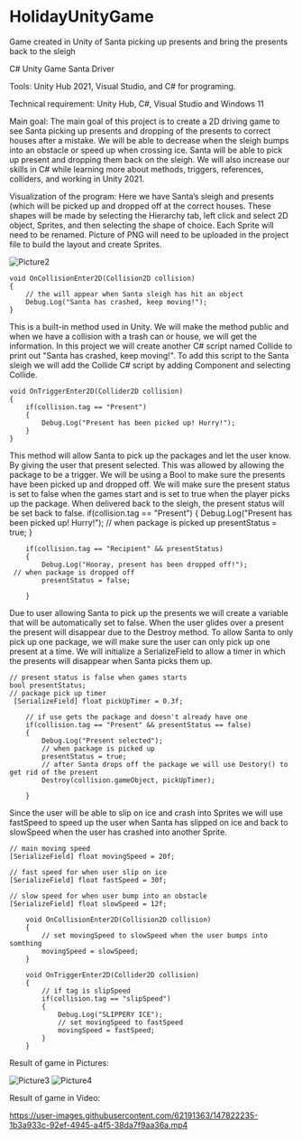 # HolidayUnityGame
Game created in Unity of Santa picking up presents and bring the presents back to the sleigh 

C# Unity Game Santa Driver

Tools: Unity Hub 2021, Visual Studio, and C# for programing.

Technical requirement:
Unity Hub, C#, Visual Studio and Windows 11

Main goal: 
The main goal of this project is to create a 2D driving game to see Santa picking up presents and dropping of the presents to correct houses after a mistake. We will be able to decrease when the sleigh bumps into an obstacle or speed up when crossing ice. Santa will be able to pick up present and dropping them back on the sleigh. We will also increase our skills in C# while learning more about methods, triggers, references, colliders, and working in Unity 2021.

Visualization of the program: 
Here we have Santa’s sleigh and presents (which will be picked up and dropped off at the correct houses. These shapes will be made by selecting the Hierarchy tab, left click and select 2D object, Sprites, and then selecting the shape of choice. Each Sprite will need to be renamed. Picture of PNG will need to be uploaded in the project file to build the layout and create Sprites. 

![Picture2](https://user-images.githubusercontent.com/62191363/147822030-e8ff689b-8fa0-4498-b043-b7ab8b92ba7b.png)

    void OnCollisionEnter2D(Collision2D collision)
    {
        // the will appear when Santa sleigh has hit an object
        Debug.Log("Santa has crashed, keep moving!");
    }
    
This is a built-in method used in Unity. We will make the method public and when we have a collision with a trash can or house, we will get the information. In this project we will create another C# script named Collide to print out "Santa has crashed, keep moving!". To add this script to the Santa sleigh we will add the Collide C# script by adding Component and selecting Collide.

    void OnTriggerEnter2D(Collider2D collision)
    {
        if(collision.tag == "Present")
        {
            Debug.Log("Present has been picked up! Hurry!");
        }
    }
    
This method will allow Santa to pick up the packages and let the user know. By giving the user that present selected. This was allowed by allowing the package to be a trigger. 
We will be using a Bool to make sure the presents have been picked up and dropped off. We will make sure the present status is set to false when the games start and is set to true when the player picks up the package. When delivered back to the sleigh, the present status will be set back to false. 
if(collision.tag == "Present")
        {
            Debug.Log("Present has been picked up! Hurry!");
            // when package is picked up
            presentStatus = true;
        }

        if(collision.tag == "Recipient" && presentStatus)
        {
            Debug.Log("Hooray, present has been dropped off!");            
     // when package is dropped off
            presentStatus = false;

        }
Due to user allowing Santa to pick up the presents we will create a variable that will be automatically set to false. When the user glides over a present the present will disappear due to the Destroy method. To allow Santa to only pick up one package, we will make sure the user can only pick up one present at a time. We will initialize a SerializeField to allow a timer in which the presents will disappear when Santa picks them up. 

    // present status is false when games starts
    bool presentStatus;
    // package pick up timer
     [SerializeField] float pickUpTimer = 0.3f;

        // if use gets the package and doesn't already have one 
        if(collision.tag == "Present" && presentStatus == false)
        {
            Debug.Log("Present selected");
            // when package is picked up
            presentStatus = true;
            // after Santa drops off the package we will use Destory() to get rid of the present
            Destroy(collision.gameObject, pickUpTimer);
            
        }
        
Since the user will be able to slip on ice and crash into Sprites we will use fastSpeed to speed up the user when Santa has slipped on ice and back to slowSpeed when the user has crashed into another Sprite. 

    // main moving speed 
    [SerializeField] float movingSpeed = 20f;

    // fast speed for when user slip on ice
    [SerializeField] float fastSpeed = 30f;

    // slow speed for when user bump into an obstacle 
    [SerializeField] float slowSpeed = 12f;
    
        void OnCollisionEnter2D(Collision2D collision)
        {
            // set movingSpeed to slowSpeed when the user bumps into somthing
            movingSpeed = slowSpeed;
        }

        void OnTriggerEnter2D(Collider2D collision)
        {
            // if tag is slipSpeed
            if(collision.tag == "slipSpeed")
            {
                Debug.Log("SLIPPERY ICE");
                // set movingSpeed to fastSpeed
                movingSpeed = fastSpeed;
            }
        }

Result of game in Pictures: 

![Picture3](https://user-images.githubusercontent.com/62191363/147822102-7155611f-745b-4399-8c23-44adf30f5f0e.png)
![Picture4](https://user-images.githubusercontent.com/62191363/147822104-f0df6477-5222-40ba-bc3e-e481981d38d8.png)

Result of game in Video: 

https://user-images.githubusercontent.com/62191363/147822235-1b3a933c-92ef-4945-a4f5-38da7f9aa36a.mp4

